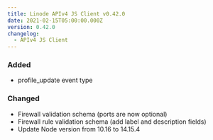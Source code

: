 ```yaml
---
title: Linode APIv4 JS Client v0.42.0
date: 2021-02-15T05:00:00.000Z
version: 0.42.0
changelog:
  - APIv4 JS Client
---
```


### Added

- profile_update event type

### Changed

- Firewall validation schema (ports are now optional)
- Firewall rule validation schema (add label and description fields)
- Update Node version from 10.16 to 14.15.4
